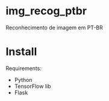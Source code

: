 # img_recog_ptbr
Reconhecimento de imagem em PT-BR

# Install
Requirements:
  - Python
  - TensorFlow lib
  - Flask
